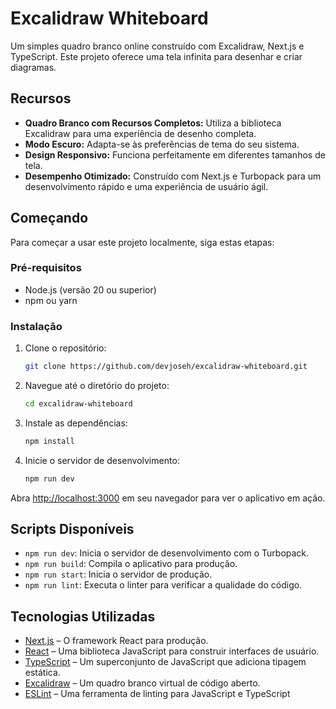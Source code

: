 
# Excalidraw Whiteboard

Um simples quadro branco online construído com Excalidraw, Next.js e TypeScript. Este projeto oferece uma tela infinita para desenhar e criar diagramas.

## Recursos

- **Quadro Branco com Recursos Completos:** Utiliza a biblioteca Excalidraw para uma experiência de desenho completa.
- **Modo Escuro:** Adapta-se às preferências de tema do seu sistema.
- **Design Responsivo:** Funciona perfeitamente em diferentes tamanhos de tela.
- **Desempenho Otimizado:** Construído com Next.js e Turbopack para um desenvolvimento rápido e uma experiência de usuário ágil.

## Começando

Para começar a usar este projeto localmente, siga estas etapas:

### Pré-requisitos

- Node.js (versão 20 ou superior)
- npm ou yarn

### Instalação

1. Clone o repositório:
   ```bash
   git clone https://github.com/devjoseh/excalidraw-whiteboard.git
   ```
2. Navegue até o diretório do projeto:
   ```bash
   cd excalidraw-whiteboard
   ```
3. Instale as dependências:
   ```bash
   npm install
   ```
4. Inicie o servidor de desenvolvimento:
   ```bash
   npm run dev
   ```

Abra [http://localhost:3000](http://localhost:3000) em seu navegador para ver o aplicativo em ação.

## Scripts Disponíveis

- `npm run dev`: Inicia o servidor de desenvolvimento com o Turbopack.
- `npm run build`: Compila o aplicativo para produção.
- `npm run start`: Inicia o servidor de produção.
- `npm run lint`: Executa o linter para verificar a qualidade do código.

## Tecnologias Utilizadas

- [Next.js](https://nextjs.org/) – O framework React para produção.
- [React](https://reactjs.org/) – Uma biblioteca JavaScript para construir interfaces de usuário.
- [TypeScript](https://www.typescriptlang.org/) – Um superconjunto de JavaScript que adiciona tipagem estática.
- [Excalidraw](https://excalidraw.com/) – Um quadro branco virtual de código aberto.
- [ESLint](https://eslint.org/) – Uma ferramenta de linting para JavaScript e TypeScript